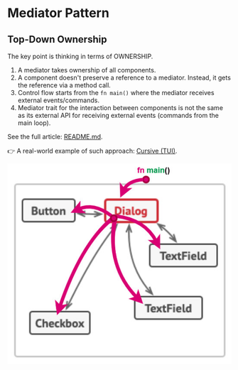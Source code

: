 # Mediator Pattern

## Top-Down Ownership

The key point is thinking in terms of OWNERSHIP.

1. A mediator takes ownership of all components.
2. A component doesn't preserve a reference to a mediator. Instead, it gets the reference via a method call.
3. Control flow starts from the `fn main()` where the mediator receives external events/commands.
4. Mediator trait for the interaction between components is not the same as its external API for receiving external events (commands from the main loop).

See the full article: [README.md](../README.md).

👉 A real-world example of such approach: [Cursive (TUI)][5].

![Ownership model in Rust](../images/mediator-rust-approach.jpg)

[5]: https://crates.io/crates/cursive
